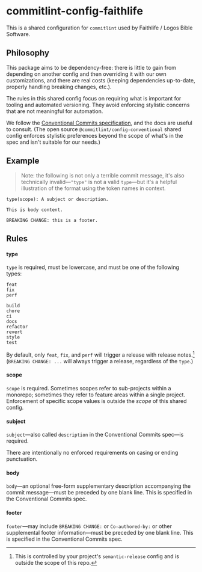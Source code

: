 # commitlint-config-faithlife

This is a shared configuration for `commitlint` used by Faithlife / Logos Bible Software.

## Philosophy

This package aims to be dependency-free: there is little to gain from depending on another config and then overriding it with our own customizations, and there are real costs (keeping dependencies up-to-date, properly handling breaking changes, etc.).

The rules in this shared config focus on requiring what is important for tooling and automated versioning. They avoid enforcing stylistic concerns that are not meaningful for automation.

We follow the [Conventional Commits specification](https://www.conventionalcommits.org/en/v1.0.0/), and the docs are useful to consult. (The open source `@commitlint/config-conventional` shared config enforces stylistic preferences beyond the scope of what's in the spec and isn't suitable for our needs.)

## Example

> Note: the following is not only a terrible commit message, it's also technically invalid—`"type"` is not a valid `type`—but it's a helpful illustration of the format using the token names in context.

```
type(scope): A subject or description.

This is body content.

BREAKING CHANGE: this is a footer.
```

## Rules

#### type

`type` is required, must be lowercase, and must be one of the following types:

```
feat
fix
perf

build
chore
ci
docs
refactor
revert
style
test
```

By default, only `feat`, `fix`, and `perf` will trigger a release with release notes.[^1] (`BREAKING CHANGE: ...` will always trigger a release, regardless of the `type`.)

[^1]: This is controlled by your project's `semantic-release` config and is outside the scope of this repo.

#### scope

`scope` is required. Sometimes scopes refer to sub-projects within a monorepo; sometimes they refer to feature areas within a single project. Enforcement of specific scope values is outside the _scope_ of this shared config.

#### subject

`subject`—also called `description` in the Conventional Commits spec—is required.

There are intentionally no enforced requirements on casing or ending punctuation.

#### body

`body`—an optional free-form supplementary description accompanying the commit message—must be preceded by one blank line. This is specified in the Conventional Commits spec.

#### footer

`footer`—may include `BREAKING CHANGE:` or `Co-authored-by:` or other supplemental footer information—must be preceded by one blank line. This is specified in the Conventional Commits spec.
